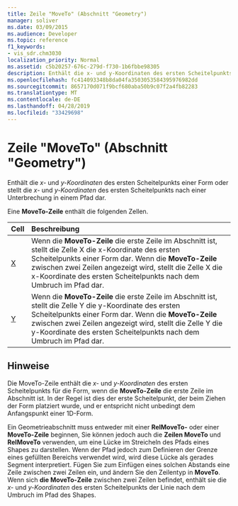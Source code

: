 ```yaml
---
title: Zeile "MoveTo" (Abschnitt "Geometry")
manager: soliver
ms.date: 03/09/2015
ms.audience: Developer
ms.topic: reference
f1_keywords:
- vis_sdr.chm3030
localization_priority: Normal
ms.assetid: c5b20257-676c-279d-f730-1b6fbbe98305
description: Enthält die x- und y-Koordinaten des ersten Scheitelpunkts einer Form oder stellt die x- und y-Koordinaten des ersten Scheitelpunkts nach einer Unterbrechung in einem Pfad dar.
ms.openlocfilehash: fc414093348b8da04fa3503053584395976982dd
ms.sourcegitcommit: 8657170d071f9bcf680aba50b9c07f2a4fb82283
ms.translationtype: MT
ms.contentlocale: de-DE
ms.lasthandoff: 04/28/2019
ms.locfileid: "33429698"
---
```

# <a name="moveto-row-geometry-section"></a>Zeile "MoveTo" (Abschnitt "Geometry")

Enthält die  *x-*  und  *y-Koordinaten*  des ersten Scheitelpunkts einer Form oder stellt die  *x-*  und  *y-Koordinaten*  des ersten Scheitelpunkts nach einer Unterbrechung in einem Pfad dar. 
  
Eine **MoveTo-Zeile** enthält die folgenden Zellen. 
  
|**Cell**|**Beschreibung**|
|:-----|:-----|
|[X](x-cell-geometry-section.md) <br/> |Wenn die **MoveTo-Zeile** die erste Zeile im Abschnitt ist, stellt die Zelle X die x-Koordinate des ersten Scheitelpunkts einer Form dar.  Wenn die **MoveTo-Zeile** zwischen zwei Zeilen angezeigt wird, stellt die Zelle X die x-Koordinate des ersten Scheitelpunkts nach dem Umbruch im Pfad dar.   <br/> |
|[Y](y-cell-geometry-section.md) <br/> |Wenn die **MoveTo-Zeile** die erste Zeile im Abschnitt ist, stellt die Zelle Y die y-Koordinate des ersten Scheitelpunkts einer Form dar.  Wenn die **MoveTo-Zeile** zwischen zwei Zeilen angezeigt wird, stellt die Zelle Y die y-Koordinate des ersten Scheitelpunkts nach dem Umbruch im Pfad dar.   <br/> |
   
## <a name="remarks"></a>Hinweise

Die MoveTo-Zeile enthält die *x-* und *y-Koordinaten* des ersten Scheitelpunkts für die Form, wenn die **MoveTo-Zeile** die erste Zeile im Abschnitt ist.  In der Regel ist dies der erste Scheitelpunkt, der beim Ziehen der Form platziert wurde, und er entspricht nicht unbedingt dem Anfangspunkt einer 1D-Form. 
  
Ein Geometrieabschnitt muss entweder mit einer **RelMoveTo-** oder einer **MoveTo-Zeile** beginnen, Sie können jedoch auch die **Zeilen MoveTo** und **RelMoveTo** verwenden, um eine Lücke im Streicheln des Pfads eines Shapes zu darstellen. Wenn der Pfad jedoch zum Definieren der Grenze eines gefüllten Bereichs verwendet wird, wird diese Lücke als gerades Segment interpretiert. Fügen Sie zum Einfügen eines solchen Abstands eine Zeile zwischen zwei Zeilen ein, und ändern Sie den Zeilentyp in **MoveTo**. Wenn sich **die MoveTo-Zeile** zwischen zwei Zeilen befindet, enthält sie die  *x-*  und  *y-Koordinaten*  des ersten Scheitelpunkts der Linie nach dem Umbruch im Pfad des Shapes. 
  

